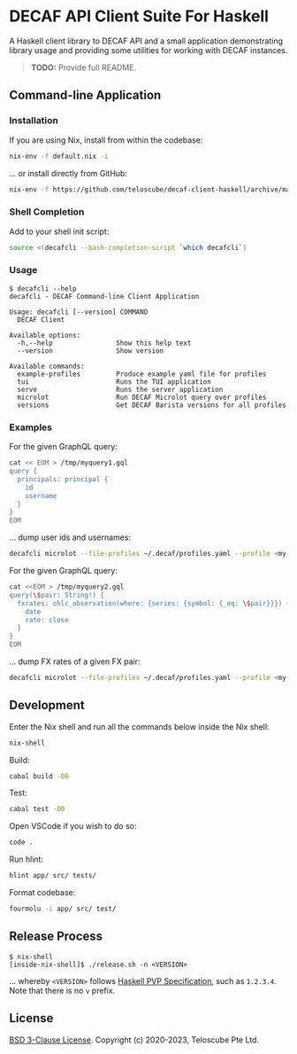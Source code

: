 # DECAF API Client Suite For Haskell

A Haskell client library to DECAF API and a small application demonstrating
library usage and providing some utilities for working with DECAF instances.

> **TODO:** Provide full README.

## Command-line Application

### Installation

If you are using Nix, install from within the codebase:

```sh
nix-env -f default.nix -i
```

... or install directly from GitHub:

```sh
nix-env -f https://github.com/teloscube/decaf-client-haskell/archive/main.tar.gz -i
```

### Shell Completion

Add to your shell init script:

```sh
source <(decafcli --bash-completion-script `which decafcli`)
```

### Usage

```console
$ decafcli --help
decafcli - DECAF Command-line Client Application

Usage: decafcli [--version] COMMAND
  DECAF Client

Available options:
  -h,--help                Show this help text
  --version                Show version

Available commands:
  example-profiles         Produce example yaml file for profiles
  tui                      Runs the TUI application
  serve                    Runs the server application
  microlot                 Run DECAF Microlot query over profiles
  versions                 Get DECAF Barista versions for all profiles
```

### Examples

For the given GraphQL query:

```sh
cat << EOM > /tmp/myquery1.gql
query {
  principals: principal {
    id
    username
  }
}
EOM
```

... dump user ids and usernames:

```sh
decafcli microlot --file-profiles ~/.decaf/profiles.yaml --profile <my-profile> --query /tmp/myquery1.gql
```

For the given GraphQL query:

```sh
cat <<EOM > /tmp/myquery2.gql
query(\$pair: String!) {
  fxrates: ohlc_observation(where: {series: {symbol: {_eq: \$pair}}}) {
    date
    rate: close
  }
}
EOM
```

... dump FX rates of a given FX pair:

```sh
decafcli microlot --file-profiles ~/.decaf/profiles.yaml --profile <my-profile> --query /tmp/myquery2.gql --params '{"pair": "EURUSD"}'
```

## Development

Enter the Nix shell and run all the commands below inside the Nix shell:

```sh
nix-shell
```

Build:

```sh
cabal build -O0
```

Test:

```sh
cabal test -O0
```

Open VSCode if you wish to do so:

```sh
code .
```

Run hlint:

```sh
hlint app/ src/ tests/
```

Format codebase:

```sh
fourmolu -i app/ src/ test/
```

## Release Process

```console
$ nix-shell
[inside-nix-shell]$ ./release.sh -n <VERSION>
```

... whereby `<VERSION>` follows [Haskell PVP
Specification](https://pvp.haskell.org/), such as `1.2.3.4`. Note that
there is no `v` prefix.

## License

[BSD 3-Clause License]. Copyright (c) 2020-2023, Teloscube Pte Ltd.

<!-- REFERENCES -->

[BSD 3-Clause License]: ./LICENSE
